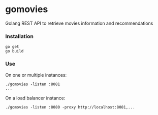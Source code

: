 # gomovies
Golang REST API to retrieve movies information and recommendations

### Installation
```
go get
go build
```

### Use
On one or multiple instances:
```
./gomovies -listen :8081
...
```

On a load balancer instance:
```
./gomovies -listen :8080 -proxy http://localhost:8081,...
```
